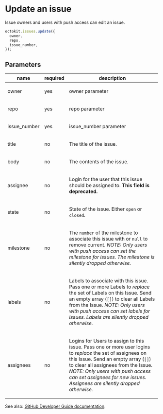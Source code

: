 # Update an issue

Issue owners and users with push access can edit an issue.

```js
octokit.issues.update({
  owner,
  repo,
  issue_number,
});
```

## Parameters

<table>
  <thead>
    <tr>
      <th>name</th>
      <th>required</th>
      <th>description</th>
    </tr>
  </thead>
  <tbody>
    <tr><td>owner</td><td>yes</td><td>

owner parameter

</td></tr>
<tr><td>repo</td><td>yes</td><td>

repo parameter

</td></tr>
<tr><td>issue_number</td><td>yes</td><td>

issue_number parameter

</td></tr>
<tr><td>title</td><td>no</td><td>

The title of the issue.

</td></tr>
<tr><td>body</td><td>no</td><td>

The contents of the issue.

</td></tr>
<tr><td>assignee</td><td>no</td><td>

Login for the user that this issue should be assigned to. **This field is deprecated.**

</td></tr>
<tr><td>state</td><td>no</td><td>

State of the issue. Either `open` or `closed`.

</td></tr>
<tr><td>milestone</td><td>no</td><td>

The `number` of the milestone to associate this issue with or `null` to remove current. _NOTE: Only users with push access can set the milestone for issues. The milestone is silently dropped otherwise._

</td></tr>
<tr><td>labels</td><td>no</td><td>

Labels to associate with this issue. Pass one or more Labels to _replace_ the set of Labels on this Issue. Send an empty array (`[]`) to clear all Labels from the Issue. _NOTE: Only users with push access can set labels for issues. Labels are silently dropped otherwise._

</td></tr>
<tr><td>assignees</td><td>no</td><td>

Logins for Users to assign to this issue. Pass one or more user logins to _replace_ the set of assignees on this Issue. Send an empty array (`[]`) to clear all assignees from the Issue. _NOTE: Only users with push access can set assignees for new issues. Assignees are silently dropped otherwise._

</td></tr>
  </tbody>
</table>

See also: [GitHub Developer Guide documentation](https://developer.github.com/v3/issues/#update-an-issue).

